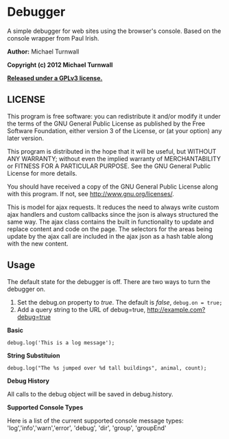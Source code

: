 Debugger
========

A simple debugger for web sites using the browser's console. Based on the console wrapper from Paul Irish.

**Author:** Michael Turnwall

**Copyright (c) 2012 Michael Turnwall**

[**Released under a GPLv3 license.**](http://www.gnu.org/licenses/gpl-3.0.html)

LICENSE
-------

This program is free software: you can redistribute it and/or modify
it under the terms of the GNU General Public License as published by
the Free Software Foundation, either version 3 of the License, or
(at your option) any later version.

This program is distributed in the hope that it will be useful,
but WITHOUT ANY WARRANTY; without even the implied warranty of
MERCHANTABILITY or FITNESS FOR A PARTICULAR PURPOSE.  See the
GNU General Public License for more details.

You should have received a copy of the GNU General Public License
along with this program.  If not, see <http://www.gnu.org/licenses/>.

This is model for ajax requests. It reduces the need to always write custom ajax handlers and custom callbacks since the json is always structured the
same way. The ajax class contains the built in functionality to update and replace content and code on the page. The selectors for the areas being
update by the ajax call are included in the ajax json as a hash table along with the new content.

Usage
-----

The default state for the debugger is off. There are two ways to turn the debugger on.

1. Set the debug.on property to *true*. The default is *false*, `debug.on = true;`
2. Add a query string to the URL of debug=true, http://example.com?debug=true

**Basic**

`debug.log('This is a log message');`

**String Substituion**

`debug.log("The %s jumped over %d tall buildings", animal, count);`

**Debug History**

All calls to the debug object will be saved in debug.history.

**Supported Console Types**

Here is a list of the current supported console message types:
'log','info','warn','error', 'debug', 'dir', 'group', 'groupEnd'
